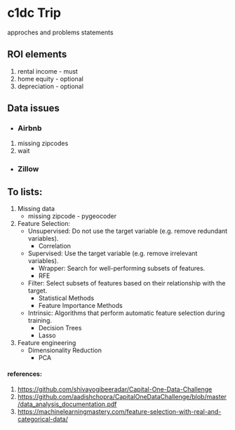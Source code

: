 # c1dc Trip
approches and problems statements

## ROI elements
  1. rental income - must
  2. home equity - optional
  3. depreciation - optional

## Data issues
* ### **Airbnb**
1. missing zipcodes
2. wait

* ### **Zillow**

## To lists:
1. Missing data
    * missing zipcode - pygeocoder
2. Feature Selection:
    * Unsupervised: Do not use the target variable (e.g. remove redundant variables).
        * Correlation
    * Supervised: Use the target variable (e.g. remove irrelevant variables).
        * Wrapper: Search for well-performing subsets of features.
        * RFE
    * Filter: Select subsets of features based on their relationship with the target.
        * Statistical Methods
        * Feature Importance Methods
    * Intrinsic: Algorithms that perform automatic feature selection during training.
        * Decision Trees
        * Lasso
3. Feature engineering
    * Dimensionality Reduction
        * PCA 


#### references:
1. https://github.com/shivayogibeeradar/Capital-One-Data-Challenge
2. https://github.com/aadishchopra/CapitalOneDataChallenge/blob/master/data_analysis_documentation.pdf
3. https://machinelearningmastery.com/feature-selection-with-real-and-categorical-data/
